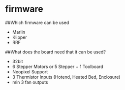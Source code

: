 # firmware

##Which firmware can be used
  * Marlin
  * Klipper
  * RRF

##What does the board need that it can be used?
  * 32bit
  * 6 Stepper Motors or 5 Stepper + 1 Toolboard
  * Neopixel Support
  * 3 Thermistor Inputs (Hotend, Heated Bed, Enclosure)
  * min 3 fan outputs
 
 
 
